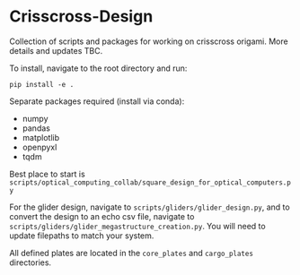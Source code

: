 # Crisscross-Design

Collection of scripts and packages for working on crisscross origami.  More details and updates TBC.

To install, navigate to the root directory and run:

`pip install -e .`

Separate packages required (install via conda):
- numpy
- pandas
- matplotlib
- openpyxl
- tqdm

Best place to start is `scripts/optical_computing_collab/square_design_for_optical_computers.py`

For the glider design, navigate to `scripts/gliders/glider_design.py`, and to convert the design to an echo csv file, navigate to `scripts/gliders/glider_megastructure_creation.py`.  You will need to update filepaths to match your system.

All defined plates are located in the `core_plates` and `cargo_plates` directories.

